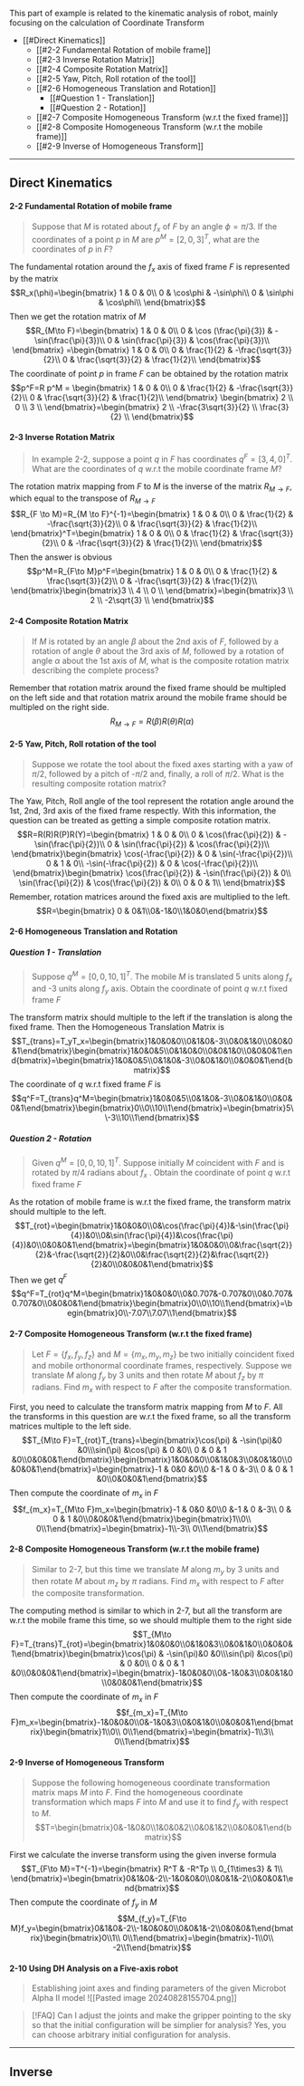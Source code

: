This part of example is related to the kinematic analysis of robot, mainly focusing on the calculation of Coordinate Transform 

+ [[#Direct Kinematics]]
	+ [[#2-2 Fundamental Rotation of mobile frame]]
	+ [[#2-3 Inverse Rotation Matrix]]
	+ [[#2-4 Composite Rotation Matrix]]
	+ [[#2-5 Yaw, Pitch, Roll rotation of the tool]]
	+ [[#2-6 Homogeneous Translation and Rotation]]
		+ [[#Question 1 - Translation]]
		+ [[#Question 2 - Rotation]]
	+ [[#2-7 Composite Homogeneous Transform (w.r.t the fixed frame)]]
	+ [[#2-8 Composite Homogeneous Transform (w.r.t the mobile frame)]]
	+ [[#2-9 Inverse of Homogeneous Transform]]


---
## Direct Kinematics


#### 2-2  Fundamental Rotation of mobile frame

> Suppose that $M$ is rotated about $f_x$ of $F$ by an angle $\phi=\pi/3$. If the coordinates of a point $p$ in $M$ are $p^M= [2, 0 , 3]^T$, what are the coordinates of $p$ in $F$?


The fundamental rotation around the $f_x$ axis of fixed frame $F$ is represented by the matrix
$$R_x(\phi)=\begin{bmatrix}
1 & 0 & 0\\ 
0 & \cos\phi & -\sin\phi\\ 
0 & \sin\phi & \cos\phi\\ 
\end{bmatrix}$$
Then we get the rotation matrix of $M$
$$R_{M\to F}=\begin{bmatrix}
1 & 0 & 0\\ 
0 & \cos (\frac{\pi}{3}) & -\sin(\frac{\pi}{3})\\ 
0 & \sin(\frac{\pi}{3}) & \cos(\frac{\pi}{3})\\ 
\end{bmatrix} =\begin{bmatrix}
1 & 0 & 0\\ 
0 & \frac{1}{2} & -\frac{\sqrt{3}}{2}\\ 
0 & \frac{\sqrt{3}}{2} & \frac{1}{2}\\ 
\end{bmatrix}$$
The coordinate of point $p$ in frame $F$ can be obtained by the rotation matrix
$$p^F=R p^M = \begin{bmatrix}
1 & 0 & 0\\ 
0 & \frac{1}{2} & -\frac{\sqrt{3}}{2}\\ 
0 & \frac{\sqrt{3}}{2} & \frac{1}{2}\\ 
\end{bmatrix} \begin{bmatrix}
2 \\ 
0 \\ 
3 \\ 
\end{bmatrix}=\begin{bmatrix}
2 \\ 
-\frac{3\sqrt{3}}{2} \\ 
\frac{3}{2} \\ 
\end{bmatrix}$$

#### 2-3  Inverse Rotation Matrix

> In example 2-2, suppose a point $q$ in $F$ has coordinates $q^F=[3,4,0]^T$. What are the coordinates of $q$ w.r.t the mobile coordinate frame $M$?


The rotation matrix mapping from $F$ to $M$ is the inverse of the matrix $R_{M\to F}$, which equal to the transpose of $R_{M\to F}$
$$R_{F \to M}=R_{M \to F}^{-1}=\begin{bmatrix}
1 & 0 & 0\\ 
0 & \frac{1}{2} & -\frac{\sqrt{3}}{2}\\ 
0 & \frac{\sqrt{3}}{2} & \frac{1}{2}\\ 
\end{bmatrix}^T=\begin{bmatrix}
1 & 0 & 0\\ 
0 & \frac{1}{2} & \frac{\sqrt{3}}{2}\\ 
0 & -\frac{\sqrt{3}}{2} & \frac{1}{2}\\ 
\end{bmatrix}$$
Then the answer is obvious
$$p^M=R_{F\to M}p^F=\begin{bmatrix}
1 & 0 & 0\\ 
0 & \frac{1}{2} & \frac{\sqrt{3}}{2}\\ 
0 & -\frac{\sqrt{3}}{2} & \frac{1}{2}\\ 
\end{bmatrix}\begin{bmatrix}3 \\ 4 \\ 0 \\ \end{bmatrix}=\begin{bmatrix}3 \\ 2 \\ -2\sqrt{3} \\ \end{bmatrix}$$
#### 2-4  Composite Rotation Matrix

> If $M$ is rotated by an angle $\beta$ about the 2nd axis of $F$, followed by a rotation of angle $\theta$ about the 3rd axis of $M$, followed by a rotation of angle $\alpha$ about the 1st axis of $M$, what is the composite rotation matrix describing the complete process?


Remember that rotation matrix around the fixed frame should be multipled on the left side and that rotation matrix around the mobile frame should be multipled on the right side.
$$R_{M\to F}=R(\beta)R(\theta)R(\alpha)$$

#### 2-5  Yaw, Pitch, Roll rotation of the tool

> Suppose we rotate the tool about the fixed axes starting with a yaw of $\pi/2$, followed by a pitch of -$\pi/2$ and, finally, a roll of $\pi/2$. What is the resulting composite rotation matrix?


The Yaw, Pitch, Roll angle of the tool represent the rotation angle around the 1st, 2nd, 3rd axis of the fixed frame respectly. With this information, the question can be treated as getting a simple composite rotation matrix.
$$R=R(R)R(P)R(Y)=\begin{bmatrix}
1 & 0 & 0\\ 0 & \cos(\frac{\pi}{2}) & -\sin(\frac{\pi}{2})\\ 0 & \sin(\frac{\pi}{2}) & \cos(\frac{\pi}{2})\\ 
\end{bmatrix}\begin{bmatrix}
\cos(-\frac{\pi}{2}) & 0 & \sin(-\frac{\pi}{2})\\ 
0 & 1 & 0\\ 
-\sin(-\frac{\pi}{2}) & 0 & \cos(-\frac{\pi}{2})\\ 
\end{bmatrix}\begin{bmatrix}
\cos(\frac{\pi}{2}) & -\sin(\frac{\pi}{2}) & 0\\ 
\sin(\frac{\pi}{2}) & \cos(\frac{\pi}{2}) & 0\\ 
0 & 0 & 1\\ 
\end{bmatrix}$$
Remember, rotation matrices around the fixed axis are multiplied to the left.
$$R=\begin{bmatrix} 0 & 0&1\\0&-1&0\\1&0&0\end{bmatrix}$$

#### 2-6  Homogeneous Translation and Rotation

##### Question 1 - Translation

> Suppose $q^M=[0,0,10,1]^T$. The mobile $M$ is translated 5 units along $f_x$ and -3 units along $f_y$ axis. Obtain the coordinate of point $q$ w.r.t fixed frame $F$


The transform matrix should multiple to the left if the translation is along the fixed frame. Then the Homogeneous Translation Matrix is
$$T_{trans}=T_yT_x=\begin{bmatrix}1&0&0&0\\0&1&0&-3\\0&0&1&0\\0&0&0&1\end{bmatrix}\begin{bmatrix}1&0&0&5\\0&1&0&0\\0&0&1&0\\0&0&0&1\end{bmatrix}=\begin{bmatrix}1&0&0&5\\0&1&0&-3\\0&0&1&0\\0&0&0&1\end{bmatrix}$$
The coordinate of $q$ w.r.t fixed frame $F$ is
$$q^F=T_{trans}q^M=\begin{bmatrix}1&0&0&5\\0&1&0&-3\\0&0&1&0\\0&0&0&1\end{bmatrix}\begin{bmatrix}0\\0\\10\\1\end{bmatrix}=\begin{bmatrix}5\\-3\\10\\1\end{bmatrix}$$
##### Question 2 - Rotation

> Given $q^M=[0,0,10,1]^T$. Suppose initially $M$ coincident with $F$ and is rotated by $\pi/4$ radians about $f_x$ . Obtain the coordinate of point $q$ w.r.t fixed frame $F$


As the rotation of mobile frame is w.r.t the fixed frame, the transform matrix should multiple to the left.
$$T_{rot}=\begin{bmatrix}1&0&0&0\\0&\cos(\frac{\pi}{4})&-\sin(\frac{\pi}{4})&0\\0&\sin(\frac{\pi}{4})&\cos(\frac{\pi}{4})&0\\0&0&0&1\end{bmatrix}=\begin{bmatrix}1&0&0&0\\0&\frac{\sqrt{2}}{2}&-\frac{\sqrt{2}}{2}&0\\0&\frac{\sqrt{2}}{2}&\frac{\sqrt{2}}{2}&0\\0&0&0&1\end{bmatrix}$$
Then we get $q^F$
$$q^F=T_{rot}q^M=\begin{bmatrix}1&0&0&0\\0&0.707&-0.707&0\\0&0.707&0.707&0\\0&0&0&1\end{bmatrix}\begin{bmatrix}0\\0\\10\\1\end{bmatrix}=\begin{bmatrix}0\\-7.07\\7.07\\1\end{bmatrix}$$

#### 2-7   Composite Homogeneous Transform (w.r.t the fixed frame)

> Let $F=\{f_x,f_y,f_z\}$ and $M=\{m_x,m_y,m_z\}$ be two initially coincident fixed and mobile orthonormal coordinate frames, respectively. Suppose we translate $M$ along $f_y$ by 3 units and then rotate $M$ about $f_z$ by $\pi$ radians. Find $m_x$ with respect to $F$ after the composite transformation.


First, you need to calculate the transform matrix mapping from $M$ to $F$. All the transforms in this question are w.r.t the fixed frame, so all the transform matrices multiple to the left side.
$$T_{M\to F}=T_{rot}T_{trans}=\begin{bmatrix}\cos(\pi) & -\sin(\pi)&0 &0\\\sin(\pi) &\cos(\pi) & 0 &0\\ 0 & 0 & 1 &0\\0&0&0&1\end{bmatrix}\begin{bmatrix}1&0&0&0\\0&1&0&3\\0&0&1&0\\0&0&0&1\end{bmatrix}=\begin{bmatrix}-1 & 0&0 &0\\0 &-1 & 0 &-3\\ 0 & 0 & 1 &0\\0&0&0&1\end{bmatrix}$$
Then compute the coordinate of $m_x$ in $F$
$$f_{m_x}=T_{M\to F}m_x=\begin{bmatrix}-1 & 0&0 &0\\0 &-1 & 0 &-3\\ 0 & 0 & 1 &0\\0&0&0&1\end{bmatrix}\begin{bmatrix}1\\0\\ 0\\1\end{bmatrix}=\begin{bmatrix}-1\\-3\\ 0\\1\end{bmatrix}$$


#### 2-8  Composite Homogeneous Transform (w.r.t the mobile frame)

> Similar to 2-7, but this time we translate $M$ along $m_y$ by 3 units and then rotate $M$ about $m_z$ by $\pi$ radians. Find $m_x$ with respect to $F$ after the composite transformation.


The computing method is similar to which in 2-7, but all the transform are w.r.t the mobile frame this time, so we should multiple them to the right side
$$T_{M\to F}=T_{trans}T_{rot}=\begin{bmatrix}1&0&0&0\\0&1&0&3\\0&0&1&0\\0&0&0&1\end{bmatrix}\begin{bmatrix}\cos(\pi) & -\sin(\pi)&0 &0\\\sin(\pi) &\cos(\pi) & 0 &0\\ 0 & 0 & 1 &0\\0&0&0&1\end{bmatrix}=\begin{bmatrix}-1&0&0&0\\0&-1&0&3\\0&0&1&0\\0&0&0&1\end{bmatrix}$$
Then compute the coordinate of $m_x$ in $F$
$$f_{m_x}=T_{M\to F}m_x=\begin{bmatrix}-1&0&0&0\\0&-1&0&3\\0&0&1&0\\0&0&0&1\end{bmatrix}\begin{bmatrix}1\\0\\ 0\\1\end{bmatrix}=\begin{bmatrix}-1\\3\\ 0\\1\end{bmatrix}$$


#### 2-9  Inverse of Homogeneous Transform

> Suppose the following homogeneous coordinate transformation matrix maps $M$ into $F$. Find the homogeneous coordinate transformation which maps $F$ into $M$ and use it to find $f_y$ with respect to $M$. 
> $$T=\begin{bmatrix}0&-1&0&0\\1&0&0&2\\0&0&1&2\\0&0&0&1\end{bmatrix}$$

First we calculate the inverse transform using the given inverse formula
$$T_{F\to M}=T^{-1}=\begin{bmatrix}
R^T & -R^Tp \\ 
0_{1\times3} & 1\\ 
\end{bmatrix}=\begin{bmatrix}0&1&0&-2\\-1&0&0&0\\0&0&1&-2\\0&0&0&1\end{bmatrix}$$
Then compute the coordinate of $f_y$ in $M$
$$M_{f_y}=T_{F\to M}f_y=\begin{bmatrix}0&1&0&-2\\-1&0&0&0\\0&0&1&-2\\0&0&0&1\end{bmatrix}\begin{bmatrix}0\\1\\ 0\\1\end{bmatrix}=\begin{bmatrix}-1\\0\\ -2\\1\end{bmatrix}$$

#### 2-10  Using DH Analysis on a Five-axis robot 

> Establishing joint axes and finding parameters of the given Microbot Alpha II model
![[Pasted image 20240828155704.png]]


> [!FAQ] Can I adjust the joints and make the gripper pointing to the sky so that the initial configuration will be simplier for analysis? 
> Yes, you can choose arbitrary initial configuration for analysis. 




---
## Inverse